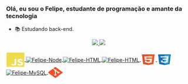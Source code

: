 ### Olá, eu sou o Felipe, estudante de programação e amante da tecnologia

- 📚 Estudando back-end.




<div align="center">   <a href="https://github.com/luizhen1">   <img height="180em" src="https://github-readme-stats.vercel.app/api?username=Fel1peLima&show_icons=true&theme=dark&include_all_commits=true&count_private=true"/>   <img height="180em" src="https://github-readme-stats.vercel.app/api/top-langs/?username=Fel1peLima&layout=compact&langs_count=7&theme=dark"/> </div>



<div style="display: inline_block"><br>
  <img align="center" alt="Felipe-Js" height="40" width="50" src="https://raw.githubusercontent.com/devicons/devicon/master/icons/javascript/javascript-plain.svg">
    <img align="center" alt="Felipe-Node" height="40" width="50" ]
    src= "https://cdn.jsdelivr.net/gh/devicons/devicon/icons/nodejs/nodejs-original.svg">
  <img align="center" alt="Felipe-HTML" height="30" width="40" src="https://cdn.jsdelivr.net/gh/devicons/devicon/icons/mongodb/mongodb-original.svg" />
   <img align="center" alt="Felipe-HTML" height="30" width="40" src="https://upload.wikimedia.org/wikipedia/commons/0/05/Go_Logo_Blue.svg" />
  <img align="center" alt="Felipe-HTML" height="30" width="40" src="https://raw.githubusercontent.com/devicons/devicon/master/icons/html5/html5-original.svg">
  <img align="center" alt="Felipe-CSS" height="30" width="40" src="https://raw.githubusercontent.com/devicons/devicon/master/icons/css3/css3-original.svg">
  <img align="center" alt="Felipe-MySQL" height="60" width="60" src="https://cdn.jsdelivr.net/gh/devicons/devicon/icons/mysql/mysql-original-wordmark.svg" />
  <img align= "center" alt="Felipe-Git" height="30" width="40" src="https://github.com/devicons/devicon/blob/master/icons/git/git-original.svg">
</div>

